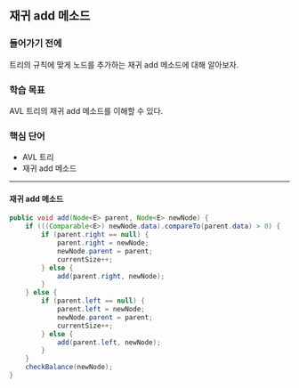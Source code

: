 ## 재귀 add 메소드

### 들어가기 전에
트리의 규칙에 맞게 노드를 추가하는 재귀 add 메소드에 대해 알아보자.

### 학습 목표
AVL 트리의 재귀 add 메소드를 이해할 수 있다.

### 핵심 단어
- AVL 트리
- 재귀 add 메소드

---
#### 재귀 add 메소드
```java
public void add(Node<E> parent, Node<E> newNode) {
    if (((Comparable<E>) newNode.data).compareTo(parent.data) > 0) {
        if (parent.right == null) {
            parent.right = newNode;
            newNode.parent = parent;
            currentSize++;
        } else {
            add(parent.right, newNode);
        }
    } else {
        if (parent.left == null) {
            parent.left = newNode;
            newNode.parent = parent;
            currentSize++;
        } else {
            add(parent.left, newNode);
        }
    }
    checkBalance(newNode);
}
```
